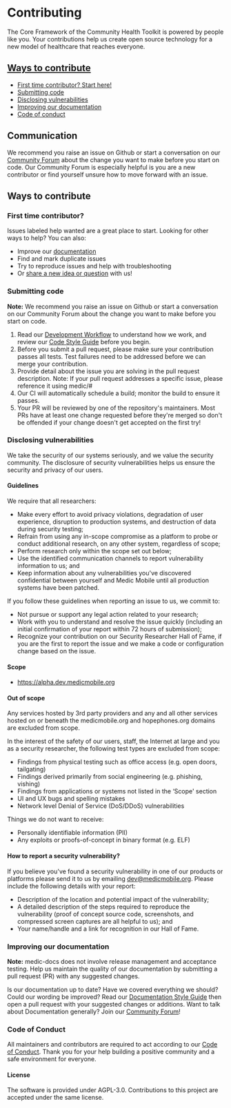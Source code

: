 # Contributing

The Core Framework of the Community Health Toolkit is powered by people like you. Your contributions help us create open source technology for a new model of healthcare that reaches everyone.

## [Ways to contribute](#ways-to-contribute)
  - [First time contributor? Start here!](#first-time-contributor)
  - [Submitting code](#submitting-code)
  - [Disclosing vulnerabilities](#disclosing-vulnerabilities)
  - [Improving our documentation](#improving-our-documentation)
  - [Code of conduct](#code-of-conduct)

## Communication
We recommend you raise an issue on Github or start a conversation on our [Community Forum](https://communityhealthtoolkit.org/forum) about the change you want to make before you start on code. Our Community Forum is especially helpful is you are a new contributor or find yourself unsure how to move forward with an issue.

## Ways to contribute

### First time contributor?
Issues labeled help wanted are a great place to start. Looking for other ways to help? You can also:
* Improve our [documentation](#improving-our-documentation)
* Find and mark duplicate issues
* Try to reproduce issues and help with troubleshooting
* Or [share a new idea or question](https://communityhealthtoolkit.org/forum) with us!

### Submitting code
**Note:** We recommend you raise an issue on Github or start a conversation on our Community Forum about the change you want to make before you start on code.

1. Read our [Development Workflow](https://github.com/medic/medic-docs/blob/master/development/workflow.md) to understand how we work, and review our [Code Style Guide](https://github.com/medic/medic-docs/blob/master/development/style-guide.md) before you begin.
2. Before you submit a pull request, please make sure your contribution passes all tests. Test failures need to be addressed before we can merge your contribution.
3. Provide detail about the issue you are solving in the pull request description. Note: If your pull request addresses a specific issue, please reference it using medic/<repo>#<issue number>
4. Our CI will automatically schedule a build; monitor the build to ensure it passes.
5. Your PR will be reviewed by one of the repository's maintainers. Most PRs have at least one change requested before they're merged so don't be offended if your change doesn't get accepted on the first try!

### Disclosing vulnerabilities

We take the security of our systems seriously, and we value the security community. The disclosure of security vulnerabilities helps us ensure the security and privacy of our users.

#### Guidelines

We require that all researchers:

- Make every effort to avoid privacy violations, degradation of user experience, disruption to production systems, and destruction of data during security testing;
- Refrain from using any in-scope compromise as a platform to probe or conduct additional research, on any other system, regardless of scope;
- Perform research only within the scope set out below;
- Use the identified communication channels to report vulnerability information to us; and
- Keep information about any vulnerabilities you've discovered confidential between yourself and Medic Mobile until all production systems have been patched.

If you follow these guidelines when reporting an issue to us, we commit to:

- Not pursue or support any legal action related to your research;
- Work with you to understand and resolve the issue quickly (including an initial confirmation of your report within 72 hours of submission);
- Recognize your contribution on our Security Researcher Hall of Fame, if you are the first to report the issue and we make a code or configuration change based on the issue.

#### Scope

- https://alpha.dev.medicmobile.org

#### Out of scope

Any services hosted by 3rd party providers and any and all other services hosted on or beneath the medicmobile.org and hopephones.org domains are excluded from scope.

In the interest of the safety of our users, staff, the Internet at large and you as a security researcher, the following test types are excluded from scope:

- Findings from physical testing such as office access (e.g. open doors, tailgating)
- Findings derived primarily from social engineering (e.g. phishing, vishing)
- Findings from applications or systems not listed in the ‘Scope' section
- UI and UX bugs and spelling mistakes
- Network level Denial of Service (DoS/DDoS) vulnerabilities

Things we do not want to receive:

- Personally identifiable information (PII)
- Any exploits or proofs-of-concept in binary format (e.g. ELF)

#### How to report a security vulnerability?

If you believe you've found a security vulnerability in one of our products or platforms please send it to us by emailing dev@medicmobile.org. Please include the following details with your report:

- Description of the location and potential impact of the vulnerability;
- A detailed description of the steps required to reproduce the vulnerability (proof of concept source code, screenshots, and compressed screen captures are all helpful to us); and
- Your name/handle and a link for recognition in our Hall of Fame.

### Improving our documentation

**Note:** medic-docs does not involve release management and acceptance testing. Help us maintain the quality of our documentation by submitting a pull request (PR) with any suggested changes. 

Is our documentation up to date? Have we covered everything we should? Could our wording be improved? Read our [Documentation Style Guide](https://github.com/medic/medic-docs/blob/master/development/docs-style-guide.md) then open a pull request with your suggested changes or additions.
Want to talk about Documentation generally? Join our [Community Forum](https://communityhealthtoolkit.org/forum)!

### Code of Conduct

All maintainers and contributors are required to act according to our [Code of Conduct](https://github.com/medic/medic/blob/master/CODE_OF_CONDUCT.md). Thank you for your help building a positive community and a safe environment for everyone.

#### License
The software is provided under AGPL-3.0. Contributions to this project are accepted under the same license.
